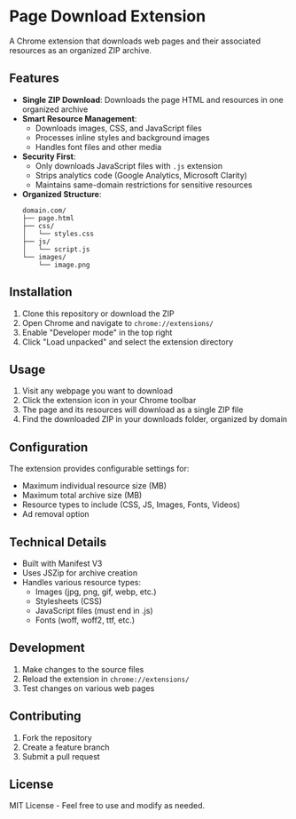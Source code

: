 # Page Download Extension

A Chrome extension that downloads web pages and their associated resources as an organized ZIP archive.

## Features

-   **Single ZIP Download**: Downloads the page HTML and resources in one organized archive
-   **Smart Resource Management**:
    -   Downloads images, CSS, and JavaScript files
    -   Processes inline styles and background images
    -   Handles font files and other media
-   **Security First**:
    -   Only downloads JavaScript files with `.js` extension
    -   Strips analytics code (Google Analytics, Microsoft Clarity)
    -   Maintains same-domain restrictions for sensitive resources
-   **Organized Structure**:
    ```
    domain.com/
    ├── page.html
    ├── css/
    │   └── styles.css
    ├── js/
    │   └── script.js
    └── images/
        └── image.png
    ```

## Installation

1. Clone this repository or download the ZIP
2. Open Chrome and navigate to `chrome://extensions/`
3. Enable "Developer mode" in the top right
4. Click "Load unpacked" and select the extension directory

## Usage

1. Visit any webpage you want to download
2. Click the extension icon in your Chrome toolbar
3. The page and its resources will download as a single ZIP file
4. Find the downloaded ZIP in your downloads folder, organized by domain

## Configuration

The extension provides configurable settings for:

-   Maximum individual resource size (MB)
-   Maximum total archive size (MB)
-   Resource types to include (CSS, JS, Images, Fonts, Videos)
-   Ad removal option

## Technical Details

-   Built with Manifest V3
-   Uses JSZip for archive creation
-   Handles various resource types:
    -   Images (jpg, png, gif, webp, etc.)
    -   Stylesheets (CSS)
    -   JavaScript files (must end in .js)
    -   Fonts (woff, woff2, ttf, etc.)

## Development

1. Make changes to the source files
2. Reload the extension in `chrome://extensions/`
3. Test changes on various web pages

## Contributing

1. Fork the repository
2. Create a feature branch
3. Submit a pull request

## License

MIT License - Feel free to use and modify as needed.
